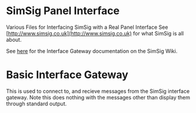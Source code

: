 # SimSig Panel Interface
Various Files for Interfacing SimSig with a Real Panel Interface
See [http://www.simsig.co.uk](http://www.simsig.co.uk) for what SimSig is all about.

See [here](http://www.simsig.co.uk/dokuwiki/doku.php?id=usertrack:interface_gateway) for the Interface Gateway documentation on the SimSig Wiki.

# Basic Interface Gateway

This is used to connect to, and recieve messages from the SimSig interface gateway. Note this does nothing with the messages other than display them through standard output.
